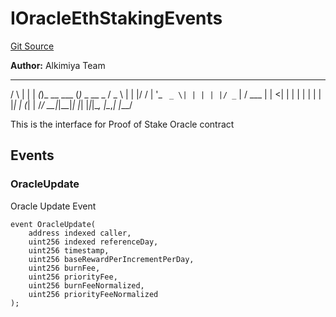 # IOracleEthStakingEvents
[Git Source](https://github.com/Alkimiya/v2.1-core/tree/comments-docs/blob/ee3e12bcce8690315f313782a9d6014a1b843773/contracts/interfaces/oracle/oracleEthStaking/IOracleEthStakingEvents.sol)

**Author:**
Alkimiya Team

_    _ _    _           _
/ \  | | | _(_)_ __ ___ (_)_   _  __ _
/ _ \ | | |/ / | '_ ` _ \| | | | |/ _` |
/ ___ \| |  <|  | | | | | | | |_| | (_| |
/_/   \_\_|_|\_\_|_| |_| |_|_|\__, |\__,_|
|___/

This is the interface for Proof of Stake Oracle contract


## Events
### OracleUpdate
Oracle Update Event


```solidity
event OracleUpdate(
    address indexed caller,
    uint256 indexed referenceDay,
    uint256 timestamp,
    uint256 baseRewardPerIncrementPerDay,
    uint256 burnFee,
    uint256 priorityFee,
    uint256 burnFeeNormalized,
    uint256 priorityFeeNormalized
);
```

